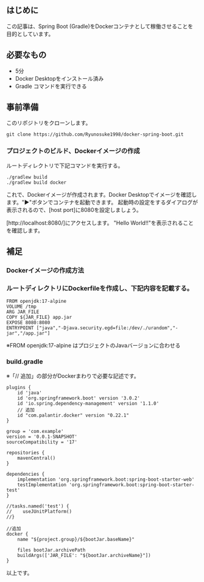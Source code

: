 ## はじめに
この記事は、Spring Boot (Gradle)をDockerコンテナとして稼働させることを目的としています。

## 必要なもの
* 5分
* Docker Desktopをインストール済み
* Gradle コマンドを実行できる

## 事前準備
このリポジトリをクローンします。

    git clone https://github.com/Ryunosuke1998/docker-spring-boot.git

### プロジェクトのビルド、Dockerイメージの作成
ルートディレクトリで下記コマンドを実行する。

    ./gradlew build
    ./gradlew build docker

これで、Dockerイメージが作成されます。Docker Desktopでイメージを確認します。"▶"ボタンでコンテナを起動できます。
起動時の設定をするダイアログが表示されるので、[host port]に8080を設定しましょう。

[http://localhost:8080/]にアクセスします。
"Hello World!!"を表示されることを確認します。


## 補足
### Dockerイメージの作成方法
### ルートディレクトリにDockerfileを作成し、下記内容を記載する。
    FROM openjdk:17-alpine
    VOLUME /tmp
    ARG JAR_FILE
    COPY ${JAR_FILE} app.jar
    EXPOSE 8080:8080
    ENTRYPOINT ["java","-Djava.security.egd=file:/dev/./urandom","-jar","/app.jar"]

※FROM openjdk:17-alpine
はプロジェクトのJavaバージョンに合わせる

### build.gradle
※「// 追加」の部分がDockerまわりで必要な記述です。

    plugins {
        id 'java'
        id 'org.springframework.boot' version '3.0.2'
        id 'io.spring.dependency-management' version '1.1.0'
        // 追加
        id "com.palantir.docker" version "0.22.1"
    }

    group = 'com.example'
    version = '0.0.1-SNAPSHOT'
    sourceCompatibility = '17'

    repositories {
        mavenCentral()
    }

    dependencies {
        implementation 'org.springframework.boot:spring-boot-starter-web'
        testImplementation 'org.springframework.boot:spring-boot-starter-test'
    }

    //tasks.named('test') {
    //    useJUnitPlatform()
    //}

    //追加
    docker {
        name "${project.group}/${bootJar.baseName}"

        files bootJar.archivePath
        buildArgs(['JAR_FILE': "${bootJar.archiveName}"])
    }

以上です。